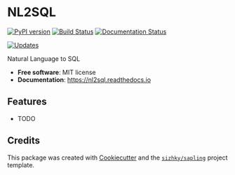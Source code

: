 # NL2SQL


[![PyPI version](https://img.shields.io/pypi/v/nl2sql.svg)](https://pypi.python.org/pypi/nl2sql)
[![Build Status](https://img.shields.io/travis/yeshwanth-divami/nl2sql.svg)](https://travis-ci.com/yeshwanth-divami/nl2sql)
[![Documentation Status](https://readthedocs.org/projects/nl2sql/badge/?version=latest)](https://nl2sql.readthedocs.io/en/latest/?version=latest)


[![Updates](https://pyup.io/repos/github/yeshwanth-divami/nl2sql/shield.svg)](https://pyup.io/repos/github/yeshwanth-divami/nl2sql/)


Natural Language to SQL


- **Free software**: MIT license
- **Documentation**: https://nl2sql.readthedocs.io


## Features

- TODO

## Credits

This package was created with [Cookiecutter](https://github.com/audreyr/cookiecutter) and the [`sizhky/sapling`](https://github.com/sizhky/sapling) project template.
